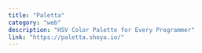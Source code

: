 ```yaml
---
title: "Paletta"
category: "web"
description: "HSV Color Palette for Every Programmer"
link: "https://paletta.shoya.io/"
---
```

